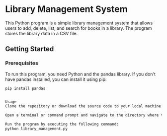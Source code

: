 # Library Management System

This Python program is a simple library management system that allows users to add, delete, list, and search for books in a library. The program stores the library data in a CSV file.

## Getting Started

### Prerequisites

To run this program, you need Python and the pandas library. If you don't have pandas installed, you can install it using pip:

```bash
pip install pandas


Usage
Clone the repository or download the source code to your local machine.

Open a terminal or command prompt and navigate to the directory where the code is located.

Run the program by executing the following command:
python library_management.py


